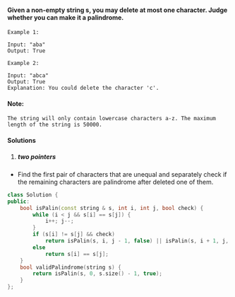 #### Given a non-empty string s, you may delete at most one character. Judge whether you can make it a palindrome.

```
Example 1:

Input: "aba"
Output: True

Example 2:

Input: "abca"
Output: True
Explanation: You could delete the character 'c'.
```

#### Note:

    The string will only contain lowercase characters a-z. The maximum length of the string is 50000.

#### Solutions

1. ##### two pointers

- Find the first pair of characters that are unequal and separately check if the remaining characters are palindrome after deleted one of them.

```c++
class Solution {
public:
    bool isPalin(const string & s, int i, int j, bool check) {
        while (i < j && s[i] == s[j]) {
            i++; j--;
        }
        if (s[i] != s[j] && check)
            return isPalin(s, i, j - 1, false) || isPalin(s, i + 1, j, false);
        else
            return s[i] == s[j];
    }
    bool validPalindrome(string s) {
        return isPalin(s, 0, s.size() - 1, true);
    }
};
```